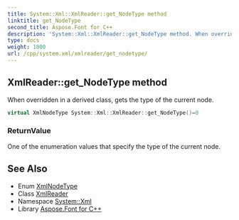```yaml
---
title: System::Xml::XmlReader::get_NodeType method
linktitle: get_NodeType
second_title: Aspose.Font for C++
description: 'System::Xml::XmlReader::get_NodeType method. When overridden in a derived class, gets the type of the current node in C++.'
type: docs
weight: 1800
url: /cpp/system.xml/xmlreader/get_nodetype/
---
```

## XmlReader::get_NodeType method


When overridden in a derived class, gets the type of the current node.

```cpp
virtual XmlNodeType System::Xml::XmlReader::get_NodeType()=0
```


### ReturnValue

One of the enumeration values that specify the type of the current node.

## See Also

* Enum [XmlNodeType](../../xmlnodetype/)
* Class [XmlReader](../)
* Namespace [System::Xml](../../)
* Library [Aspose.Font for C++](../../../)
